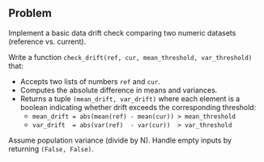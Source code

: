 ## Problem

Implement a basic data drift check comparing two numeric datasets (reference vs. current).

Write a function `check_drift(ref, cur, mean_threshold, var_threshold)` that:

- Accepts two lists of numbers `ref` and `cur`.
- Computes the absolute difference in means and variances.
- Returns a tuple `(mean_drift, var_drift)` where each element is a boolean indicating whether drift exceeds the corresponding threshold:
	- `mean_drift = abs(mean(ref) - mean(cur)) > mean_threshold`
	- `var_drift  = abs(var(ref)  - var(cur))  > var_threshold`

Assume population variance (divide by N). Handle empty inputs by returning `(False, False)`.
